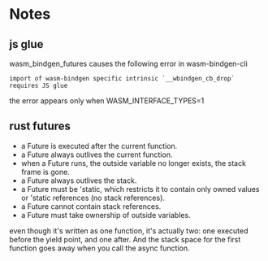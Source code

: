 # Notes
## js glue
wasm_bindgen_futures causes the following error in wasm-bindgen-cli

  ```import of wasm-bindgen specific intrinsic `__wbindgen_cb_drop` requires JS glue```

the error appears only when WASM_INTERFACE_TYPES=1

## rust futures
 - a Future is executed after the current function.
 - a Future always outlives the current function.
 - when a Future runs, the outside variable no longer exists, the stack frame is gone.
 - a Future always outlives the stack.
 - a Future must be 'static, which restricts it to contain only owned values or 'static references (no stack references).
 - a Future cannot contain stack references.
 - a Future must take ownership of outside variables.

even though it's written as one function, it's actually two: one executed before the yield point, and one after. And the stack space for the first function goes away when you call the async function.
